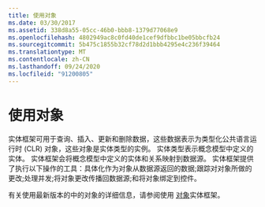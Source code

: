 ```yaml
---
title: 使用对象
ms.date: 03/30/2017
ms.assetid: 338d8a55-05cc-46b0-bbb8-1379d77068e9
ms.openlocfilehash: 4802949ac8c0fd40de1cef9dfbbc1be05bbcfb24
ms.sourcegitcommit: 5b475c1855b32cf78d2d1bbb4295e4c236f39464
ms.translationtype: MT
ms.contentlocale: zh-CN
ms.lasthandoff: 09/24/2020
ms.locfileid: "91200805"
---
```

# <a name="working-with-objects"></a>使用对象

实体框架可用于查询、插入、更新和删除数据，这些数据表示为类型化公共语言运行时 (CLR) 对象，这些对象是实体类型的实例。 实体类型表示概念模型中定义的实体。 实体框架会将概念模型中定义的实体和关系映射到数据源。 实体框架提供了执行以下操作的工具：具体化作为对象从数据源返回的数据;跟踪对对象所做的更改;处理并发;将对象更改传播回数据源;和将对象绑定到控件。  
  
 有关使用最新版本的中的对象的详细信息，请参阅使用 [对象](/previous-versions/gg696163(v=vs.103))实体框架。
